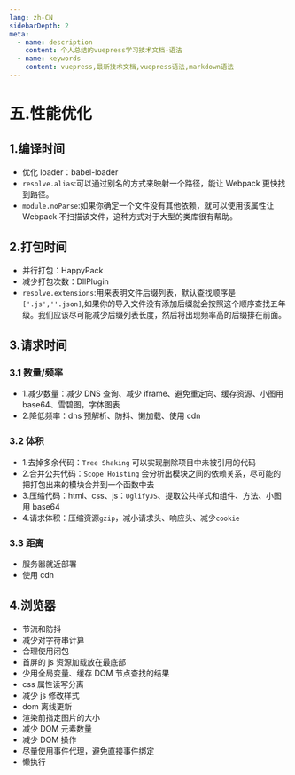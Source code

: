 ```yaml
---
lang: zh-CN
sidebarDepth: 2
meta:
  - name: description
    content: 个人总结的vuepress学习技术文档-语法
  - name: keywords
    content: vuepress,最新技术文档,vuepress语法,markdown语法
---
```


# 五.性能优化

## 1.编译时间

- 优化 loader：babel-loader
- `resolve.alias`:可以通过别名的方式来映射一个路径，能让 Webpack 更快找到路径。
- `module.noParse`:如果你确定一个文件没有其他依赖，就可以使用该属性让 Webpack 不扫描该文件，这种方式对于大型的类库很有帮助。

## 2.打包时间

- 并行打包：HappyPack
- 减少打包次数：DllPlugin
- `resolve.extensions`:用来表明文件后缀列表，默认查找顺序是`['.js',''.json]`,如果你的导入文件没有添加后缀就会按照这个顺序查找五年级。我们应该尽可能减少后缀列表长度，然后将出现频率高的后缀排在前面。

## 3.请求时间

### 3.1 数量/频率

- 1.减少数量：减少 DNS 查询、减少 iframe、避免重定向、缓存资源、小图用 base64、雪碧图，字体图表
- 2.降低频率：dns 预解析、防抖、懒加载、使用 cdn

### 3.2 体积

- 1.去掉多余代码：`Tree Shaking` 可以实现删除项目中未被引用的代码
- 2.合并公共代码：`Scope Hoisting` 会分析出模块之间的依赖关系，尽可能的把打包出来的模块合并到一个函数中去
- 3.压缩代码：html、css、js：`UglifyJS`、提取公共样式和组件、方法、小图用 base64
- 4.请求体积：压缩资源`gzip`，减小请求头、响应头、减少`cookie`

### 3.3 距离

- 服务器就近部署
- 使用 cdn

## 4.浏览器

- 节流和防抖
- 减少对字符串计算
- 合理使用闭包
- 首屏的 js 资源加载放在最底部
- 少用全局变量、缓存 DOM 节点查找的结果
- css 属性读写分离
- 减少 js 修改样式
- dom 离线更新
- 渲染前指定图片的大小
- 减少 DOM 元素数量
- 减少 DOM 操作
- 尽量使用事件代理，避免直接事件绑定
- 懒执行
